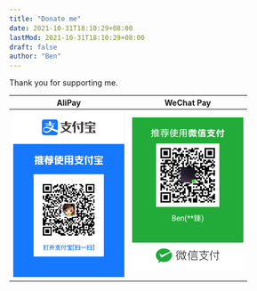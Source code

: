 ```yaml
---
title: "Donate me"
date: 2021-10-31T18:10:29+08:00
lastMod: 2021-10-31T18:10:29+08:00
draft: false
author: "Ben"
---
```


Thank you for supporting me.

| AliPay| WeChat Pay|
|-|-|
|<img src="./figures/alipay.png" alt="alipay" width="200px">| <img src="./figures/wechat_pay.png" alt="wechat_pay" width="200px">|

